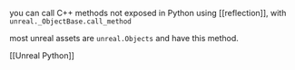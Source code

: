 you can call C++ methods not exposed in Python using [[reflection]], with 
`unreal._ObjectBase.call_method`

most unreal assets are `unreal.Objects` and have this method.

[[Unreal Python]]